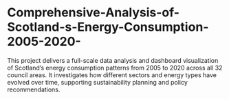 # Comprehensive-Analysis-of-Scotland-s-Energy-Consumption-2005-2020-
This project delivers a full-scale data analysis and dashboard visualization of Scotland’s energy consumption patterns from 2005 to 2020 across all 32 council areas. It investigates how different sectors and energy types have evolved over time, supporting sustainability planning and policy recommendations.

